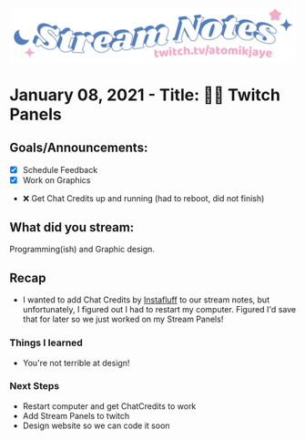 [![atomikjaye Stream Notes](assets/twitch-panelStream-Notes.png)](http://www.twitch.tv/atomikjaye)
# January 08, 2021 - Title: 🎨✨ Twitch Panels


## Goals/Announcements:

- [x] Schedule Feedback
- [x] Work on Graphics
- ❌ Get Chat Credits up and running (had to reboot, did not finish)
 
## What did you stream: 

Programming(ish) and Graphic design.

## Recap

- I wanted to add Chat Credits by [Instafluff](http://www.instafluff.tv) to our stream notes, but unfortunately, I figured out I had to restart my computer. Figured I'd save that for later so we just worked on my Stream Panels!

### Things I learned

- You're not terrible at design!

### Next Steps

- Restart computer and get ChatCredits to work
- Add Stream Panels to twitch
- Design website so we can code it soon
